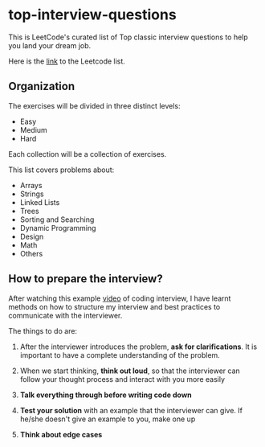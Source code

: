 # top-interview-questions

This is LeetCode's curated list of Top classic interview questions to help you
land your dream job.

Here is the
[link](https://leetcode.com/explore/interview/card/top-interview-questions-easy/)
to the Leetcode list.

## Organization

The exercises will be divided in three distinct levels:

- Easy
- Medium
- Hard

Each collection will be a collection of exercises.

This list covers problems about:

- Arrays
- Strings
- Linked Lists
- Trees
- Sorting and Searching
- Dynamic Programming
- Design
- Math
- Others

## How to prepare the interview?

After watching this example [video](https://youtu.be/wwIysnVmAUg?t=1268) of
coding interview, I have learnt methods on how to structure my interview and
best practices to communicate with the interviewer.

The things to do are:

1. After the interviewer introduces the problem, **ask for clarifications**. It
   is important to have a complete understanding of the problem.

2. When we start thinking, **think out loud**, so that the interviewer can
   follow your thought process and interact with you more easily

3. **Talk everything through before writing code down**

4. **Test your solution** with an example that the interviewer can give. If
   he/she doesn't give an example to you, make one up

5. **Think about edge cases**
